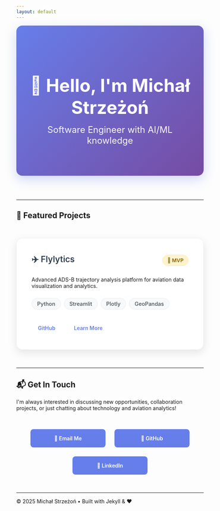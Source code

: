 ```yaml
---
layout: default
---
```


<div class="hero-section">
  <h1>👋 Hello, I'm Michał Strzeżoń</h1>
  <p class="hero-subtitle">Software Engineer with AI/ML knowledge</p>
</div>

---

## 🚀 Featured Projects

<div class="projects-grid">
  
  <div class="project-card">
    <div class="project-header">
      <h3>✈️ Flylytics</h3>
      <div class="project-status">🚢 MVP</div>
    </div>
    <p>Advanced ADS-B trajectory analysis platform for aviation data visualization and analytics.</p>
    <div class="tech-stack">
      <span class="tech-tag">Python</span>
      <span class="tech-tag">Streamlit</span>
      <span class="tech-tag">Plotly</span>
      <span class="tech-tag">GeoPandas</span>
    </div>
    <div class="project-links">
      <a href="https://github.com/mstrzezon/flylytics" target="_blank">GitHub</a>
      <a href="/projects/flylytics">Learn More</a>
    </div>
  </div>

</div>

---

## 📬 Get In Touch

I'm always interested in discussing new opportunities, collaboration projects, or just chatting about technology and aviation analytics!

<div class="contact-links">
  <a href="mailto:michal.m.strzezon@gmail.com" class="contact-btn">
    📧 Email Me
  </a>
  <a href="https://github.com/mstrzezon" target="_blank" class="contact-btn">
    🐙 GitHub
  </a>
  <a href="https://www.linkedin.com/in/micha%C5%82-strze%C5%BCo%C5%84-a6128a223/" target="_blank" class="contact-btn">
    💼 LinkedIn
  </a>
</div>

---

<div class="footer">
  <p>© 2025 Michał Strzeżoń • Built with Jekyll & ❤️</p>
</div>

<style>
/* Custom Styles for Homepage */
.hero-section {
  text-align: center;
  padding: 4rem 2rem;
  background: linear-gradient(135deg, #667eea 0%, #764ba2 100%);
  color: white;
  border-radius: 16px;
  margin-bottom: 4rem;
  box-shadow: 0 10px 30px rgba(102, 126, 234, 0.3);
}


/* Education Timeline */
.education-timeline {
  margin: 2rem 0;
}

.education-item {
  background: linear-gradient(135deg, #f8f9fa 0%, #ffffff 100%);
  border-radius: 16px;
  padding: 2.5rem;
  margin-bottom: 2rem;
  box-shadow: 0 8px 25px rgba(0, 0, 0, 0.06);
  border-left: 5px solid #28a745;
  transition: all 0.3s ease;
  position: relative;
}

.education-item:hover {
  transform: translateY(-4px);
  box-shadow: 0 12px 35px rgba(0, 0, 0, 0.12);
}

.education-item::before {
  content: '';
  position: absolute;
  left: -8px;
  top: 2rem;
  width: 16px;
  height: 16px;
  background: #28a745;
  border-radius: 50%;
  border: 3px solid white;
  box-shadow: 0 2px 8px rgba(40, 167, 69, 0.3);
}

.education-header {
  display: flex;
  justify-content: space-between;
  align-items: flex-start;
  margin-bottom: 1rem;
  flex-wrap: wrap;
  gap: 1rem;
}

.education-header h4 {
  margin: 0;
  color: #2c3e50;
  font-size: 1.3rem;
  font-weight: 600;
  flex: 1;
  min-width: 300px;
}

.education-period {
  background: linear-gradient(135deg, #e3f2fd 0%, #f3e5f5 100%);
  color: #1976d2;
  padding: 6px 16px;
  border-radius: 20px;
  font-size: 0.9rem;
  font-weight: 600;
  white-space: nowrap;
  border: 1px solid #bbdefb;
}

.education-institution {
  color: #28a745;
  font-weight: 600;
  font-size: 1.1rem;
  margin-bottom: 1.5rem;
  text-transform: uppercase;
  letter-spacing: 0.5px;
}

.education-details {
  display: flex;
  flex-direction: column;
  gap: 1rem;
}

.education-row {
  display: flex;
  align-items: flex-start;
  gap: 1rem;
  padding: 0.75rem 0;
  border-bottom: 1px solid #f0f2f5;
}

.education-row:last-child {
  border-bottom: none;
}

.education-row .label {
  font-weight: 600;
  color: #495057;
  min-width: 120px;
  flex-shrink: 0;
}

.education-row .value {
  color: #2c3e50;
  font-weight: 500;
  flex: 1;
}

.grade-excellent {
  background: linear-gradient(135deg, #28a745, #20c997);
  -webkit-background-clip: text;
  -webkit-text-fill-color: transparent;
  background-clip: text;
  font-weight: 700;
  font-size: 1.1rem;
}

.research-group {
  display: inline-block;
  background: #e3f2fd;
  color: #1976d2;
  padding: 4px 12px;
  border-radius: 16px;
  font-size: 0.9rem;
  font-weight: 600;
  margin-right: 0.5rem;
  margin-bottom: 0.25rem;
  border: 1px solid #bbdefb;
}

/* Education highlights */
.education-highlights {
  background: #f8f9fa;
  padding: 2rem;
  border-radius: 12px;
  margin: 2rem 0;
  border-left: 5px solid #28a745;
}

.education-highlights h4 {
  color: #2c3e50;
  margin-bottom: 1rem;
}

.education-highlights ul {
  list-style: none;
  padding: 0;
}

.education-highlights li {
  padding: 0.5rem 0;
  color: #495057;
  border-bottom: 1px solid #e9ecef;
}

.education-highlights li:last-child {
  border-bottom: none;
}

.education-highlights li::before {
  content: '🎓';
  margin-right: 0.5rem;
}

.hero-section h1 {
  font-size: 3rem;
  font-weight: 700;
  margin-bottom: 1rem;
  color: white;
}

.hero-subtitle {
  font-size: 1.5rem;
  font-weight: 400;
  margin: 1rem 0;
  opacity: 0.95;
  color: white;
}

.hero-description {
  font-size: 1.2rem;
  opacity: 0.9;
  max-width: 700px;
  margin: 1.5rem auto 2.5rem auto;
  line-height: 1.7;
  color: white;
}

.hero-buttons {
  display: flex;
  gap: 1rem;
  justify-content: center;
  flex-wrap: wrap;
}

.btn {
  display: inline-block;
  padding: 14px 28px;
  border-radius: 8px;
  text-decoration: none;
  font-weight: 600;
  font-size: 1.1rem;
  transition: all 0.3s ease;
  border: 2px solid transparent;
  min-width: 160px;
  text-align: center;
}

.btn-primary {
  background: #28a745;
  color: white;
  border-color: #28a745;
}

.btn-primary:hover {
  background: #218838;
  border-color: #218838;
  transform: translateY(-3px);
  box-shadow: 0 8px 20px rgba(40, 167, 69, 0.4);
  text-decoration: none;
  color: white;
}

.btn-secondary {
  background: transparent;
  color: white;
  border-color: white;
}

.btn-secondary:hover {
  background: white;
  color: #667eea;
  transform: translateY(-3px);
  box-shadow: 0 8px 20px rgba(255, 255, 255, 0.3);
  text-decoration: none;
}

/* Projects */
.projects-grid {
  display: grid;
  grid-template-columns: repeat(auto-fit, minmax(400px, 1fr));
  gap: 2.5rem;
  margin: 3rem 0;
}

.project-card {
  background: white;
  border-radius: 16px;
  padding: 2.5rem;
  box-shadow: 0 8px 25px rgba(0, 0, 0, 0.1);
  transition: all 0.3s ease;
  border: 1px solid #f0f2f5;
}

.project-card:hover {
  transform: translateY(-8px);
  box-shadow: 0 15px 40px rgba(0, 0, 0, 0.15);
}

.project-header {
  display: flex;
  justify-content: space-between;
  align-items: center;
  margin-bottom: 1.5rem;
}

.project-header h3 {
  margin: 0;
  color: #2c3e50;
  font-size: 1.4rem;
  font-weight: 600;
}

.project-status {
  font-size: 0.85rem;
  padding: 6px 12px;
  border-radius: 20px;
  background: #fff3cd;
  color: #856404;
  font-weight: 600;
  border: 1px solid #ffeaa7;
}

.project-status.completed {
  background: #d4edda;
  color: #155724;
  border-color: #c3e6cb;
}

.tech-stack {
  margin: 1.5rem 0;
  display: flex;
  flex-wrap: wrap;
  gap: 0.5rem;
}

.tech-tag {
  background: #f8f9fa;
  color: #495057;
  padding: 6px 14px;
  border-radius: 20px;
  font-size: 0.9rem;
  font-weight: 500;
  border: 1px solid #e9ecef;
  transition: all 0.3s ease;
}

.tech-tag:hover {
  background: #667eea;
  color: white;
  border-color: #667eea;
}

.project-links {
  margin-top: 2rem;
  display: flex;
  gap: 1rem;
}

.project-links a {
  color: #667eea;
  text-decoration: none;
  font-weight: 600;
  padding: 8px 16px;
  border-radius: 6px;
  transition: all 0.3s ease;
  border: 1px solid transparent;
}

.project-links a:hover {
  background: #667eea;
  color: white;
  border-color: #667eea;
  text-decoration: none;
}

/* Skills */
.skills-grid {
  display: grid;
  grid-template-columns: repeat(auto-fit, minmax(350px, 1fr));
  gap: 2rem;
  margin: 3rem 0;
}

.skill-category {
  background: #f8f9fa;
  padding: 2rem;
  border-radius: 12px;
  border-left: 5px solid #667eea;
  box-shadow: 0 4px 12px rgba(0, 0, 0, 0.05);
  transition: all 0.3s ease;
}

.skill-category:hover {
  transform: translateY(-2px);
  box-shadow: 0 8px 20px rgba(0, 0, 0, 0.1);
}

.skill-category h4 {
  margin-top: 0;
  color: #2c3e50;
  font-size: 1.3rem;
  margin-bottom: 1.5rem;
}

.skill-category ul {
  list-style: none;
  padding: 0;
  margin: 0;
}

.skill-category li {
  padding: 0.75rem 0;
  border-bottom: 1px solid #e9ecef;
  font-size: 1.05rem;
  color: #495057;
}

.skill-category li:last-child {
  border-bottom: none;
}

/* Contact */
.contact-links {
  display: flex;
  flex-wrap: wrap;
  gap: 1.5rem;
  justify-content: center;
  margin: 3rem 0;
}

.contact-btn {
  display: inline-flex;
  align-items: center;
  gap: 0.5rem;
  padding: 14px 24px;
  background: #667eea;
  color: white;
  text-decoration: none;
  border-radius: 8px;
  transition: all 0.3s ease;
  font-weight: 600;
  border: 2px solid #667eea;
  min-width: 150px;
  justify-content: center;
}

.contact-btn:hover {
  background: #5a6fd8;
  border-color: #5a6fd8;
  transform: translateY(-3px);
  box-shadow: 0 8px 20px rgba(102, 126, 234, 0.3);
  text-decoration: none;
  color: white;
}

/* Responsive */
@media (max-width: 768px) {
  .hero-section {
    padding: 3rem 1.5rem;
    margin-bottom: 3rem;
  }
  
  .hero-section h1 {
    font-size: 2.2rem;
  }
  
  .hero-subtitle {
    font-size: 1.3rem;
  }
  
  .hero-description {
    font-size: 1.1rem;
  }
  
  .hero-buttons {
    flex-direction: column;
    align-items: center;
  }
  
  .btn {
    width: 100%;
    max-width: 250px;
  }
  
  .projects-grid {
    grid-template-columns: 1fr;
    gap: 2rem;
  }
  
  .project-card {
    padding: 2rem;
  }
  
  .skills-grid {
    grid-template-columns: 1fr;
  }
  
  .contact-links {
    flex-direction: column;
    align-items: center;
  }
  
  .contact-btn {
    width: 100%;
    max-width: 250px;
  }
  
  .project-header {
    flex-direction: column;
    align-items: flex-start;
    gap: 1rem;
  }
  
  .project-links {
    flex-direction: column;
    gap: 0.5rem;
  }
  
  .project-links a {
    text-align: center;
  }
  
  /* Experience responsive */
  .experience-item {
    padding: 2rem;
  }
  
  .experience-header {
    flex-direction: column;
    align-items: flex-start;
    gap: 0.5rem;
  }
  
  .experience-header h3 {
    font-size: 1.2rem;
    min-width: auto;
  }
  
  .experience-period {
    align-self: flex-start;
  }
  
  .experience-description li::before {
    left: -0.5rem;
  }
  
  .education-highlights {
    padding: 1.5rem;
  }
}

#projects,
#about,
#experience {
  scroll-margin-top: 80px;
}

/* Mobile Responsiveness */
@media (max-width: 768px) {
  .education-item {
    padding: 1.5rem;
    margin-left: 1rem;
  }
  
  .education-header {
    flex-direction: column;
    align-items: flex-start;
    gap: 0.5rem;
  }
  
  .education-header h4 {
    min-width: auto;
    font-size: 1.2rem;
  }
  
  .education-period {
    align-self: flex-start;
  }
  
  .education-row {
    flex-direction: column;
    gap: 0.25rem;
    padding: 0.5rem 0;
  }
  
  .education-row .label {
    min-width: auto;
    font-size: 0.9rem;
  }
  
  .research-group {
    display: block;
    margin-bottom: 0.5rem;
  }
}

/* Dark mode support */
@media (prefers-color-scheme: dark) {
  .education-item {
    background: linear-gradient(135deg, #f8f9fa 0%, #ffffff 100%);
    border-left-color: #28a745;
    box-shadow: 0 8px 25px rgba(0, 0, 0, 0.15);
  }
  
  .education-item::before {
    background: #28a745;
  }
  
  .education-header h4 {
    color: #2c3e50;
  }
  
  .education-institution {
    color: #28a745;
  }
  
  .education-row {
    border-bottom-color: #e9ecef;
  }
  
  .education-row .label {
    color: #495057;
  }
  
  .education-row .value {
    color: #2c3e50;
  }
  
  .research-group {
    background: #e3f2fd;
    color: #1976d2;
    border-color: #bbdefb;
  }
}

/* Animation for timeline items */
@keyframes slideInFromLeft {
  from {
    opacity: 0;
    transform: translateX(-30px);
  }
  to {
    opacity: 1;
    transform: translateX(0);
  }
}

.education-item {
  animation: slideInFromLeft 0.6s ease-out;
}

.education-item:nth-child(2) {
  animation-delay: 0.2s;
}
</style>
